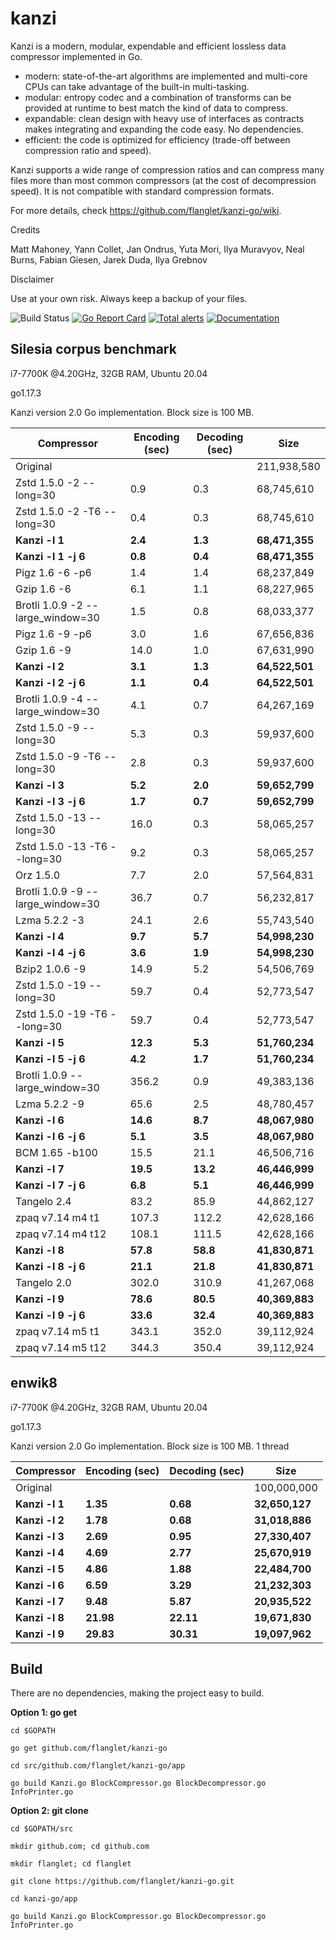 kanzi
=====


Kanzi is a modern, modular, expendable and efficient lossless data compressor implemented in Go.

* modern: state-of-the-art algorithms are implemented and multi-core CPUs can take advantage of the built-in multi-tasking.
* modular: entropy codec and a combination of transforms can be provided at runtime to best match the kind of data to compress.
* expandable: clean design with heavy use of interfaces as contracts makes integrating and expanding the code easy. No dependencies.
* efficient: the code is optimized for efficiency (trade-off between compression ratio and speed).

Kanzi supports a wide range of compression ratios and can compress many files more than most common compressors (at the cost of decompression speed).
It is not compatible with standard compression formats.


For more details, check https://github.com/flanglet/kanzi-go/wiki.

Credits

Matt Mahoney,
Yann Collet,
Jan Ondrus,
Yuta Mori,
Ilya Muravyov,
Neal Burns,
Fabian Giesen,
Jarek Duda,
Ilya Grebnov

Disclaimer

Use at your own risk. Always keep a backup of your files.


![Build Status](https://github.com/flanglet/kanzi-go/actions/workflows/go.yml/badge.svg)
[![Go Report Card](https://goreportcard.com/badge/github.com/flanglet/kanzi-go)](https://goreportcard.com/badge/github.com/flanglet/kanzi-go)
[![Total alerts](https://img.shields.io/lgtm/alerts/g/flanglet/kanzi-go.svg?logo=lgtm&logoWidth=18)](https://lgtm.com/projects/g/flanglet/kanzi-go/alerts/)
[![Documentation](https://godoc.org/github.com/flanglet/kanzi-go?status.svg)](http://godoc.org/github.com/flanglet/kanzi-go)


Silesia corpus benchmark
-------------------------

i7-7700K @4.20GHz, 32GB RAM, Ubuntu 20.04

go1.17.3 

Kanzi version 2.0 Go implementation. Block size is 100 MB. 


|        Compressor               | Encoding (sec)  | Decoding (sec)  |    Size          |
|---------------------------------|-----------------|-----------------|------------------|
|Original     	                  |                 |                 |   211,938,580    |
|Zstd 1.5.0 -2 --long=30          |	       0.9      |       0.3       |    68,745,610    |
|Zstd 1.5.0 -2 -T6 --long=30      |	       0.4      |       0.3       |    68,745,610    |
|**Kanzi -l 1**                   |  	   **2.4**    |     **1.3**     |  **68,471,355**  |
|**Kanzi -l 1 -j 6**              |  	   **0.8**    |     **0.4**     |  **68,471,355**  |
|Pigz 1.6 -6 -p6                  |        1.4      |       1.4       |    68,237,849    |
|Gzip 1.6 -6                      |        6.1      |       1.1       |    68,227,965    |
|Brotli 1.0.9 -2 --large_window=30|        1.5      |       0.8       |    68,033,377    |
|Pigz 1.6 -9 -p6                  |        3.0      |       1.6       |    67,656,836    |
|Gzip 1.6 -9                      |       14.0      |       1.0       |    67,631,990    |
|**Kanzi -l 2**                   |	     **3.1**    |     **1.3**     |  **64,522,501**  |
|**Kanzi -l 2 -j 6**              |      **1.1**    |     **0.4**     |  **64,522,501**  |
|Brotli 1.0.9 -4 --large_window=30|        4.1      |       0.7       |    64,267,169    |
|Zstd 1.5.0 -9 --long=30          |        5.3      |       0.3       |    59,937,600    |
|Zstd 1.5.0 -9 -T6 --long=30      |	       2.8      |       0.3       |    59,937,600    |
|**Kanzi -l 3**                   |	     **5.2**    |     **2.0**     |  **59,652,799**  |
|**Kanzi -l 3 -j 6**              |	     **1.7**    |     **0.7**     |  **59,652,799**  |
|Zstd 1.5.0 -13 --long=30         |	      16.0      |       0.3       |    58,065,257    |
|Zstd 1.5.0 -13 -T6 --long=30     |	       9.2      |       0.3       |    58,065,257    |
|Orz 1.5.0                        |	       7.7      |       2.0       |    57,564,831    |
|Brotli 1.0.9 -9 --large_window=30|       36.7      |       0.7       |    56,232,817    |
|Lzma 5.2.2 -3	                  |       24.1	    |       2.6       |    55,743,540    |
|**Kanzi -l 4**                   |	     **9.7**    |     **5.7**     |  **54,998,230**  |
|**Kanzi -l 4 -j 6**              |	     **3.6**    |     **1.9**     |  **54,998,230**  |
|Bzip2 1.0.6 -9	                  |       14.9      |       5.2       |    54,506,769	   |
|Zstd 1.5.0 -19 --long=30	        |       59.7      |       0.4       |    52,773,547    |
|Zstd 1.5.0 -19	-T6 --long=30     |       59.7      |       0.4       |    52,773,547    |
|**Kanzi -l 5**                   |	    **12.3**    |     **5.3**     |  **51,760,234**  |
|**Kanzi -l 5 -j 6**              |      **4.2**    |     **1.7**     |  **51,760,234**  |
|Brotli 1.0.9 --large_window=30   |      356.2	    |       0.9       |    49,383,136    |
|Lzma 5.2.2 -9                    |       65.6	    |       2.5       |    48,780,457    |
|**Kanzi -l 6**	                  |     **14.6**    |     **8.7**     |  **48,067,980**  |
|**Kanzi -l 6 -j 6**              |      **5.1**    |     **3.5**     |  **48,067,980**  |
|BCM 1.65 -b100                   |       15.5      |      21.1       |    46,506,716    |
|**Kanzi -l 7**                   |     **19.5**    |    **13.2**     |  **46,446,999**  |
|**Kanzi -l 7 -j 6**              |      **6.8**    |     **5.1**     |  **46,446,999**  |
|Tangelo 2.4	                    |       83.2      |      85.9       |    44,862,127    |
|zpaq v7.14 m4 t1                 |      107.3	    |     112.2       |    42,628,166    |
|zpaq v7.14 m4 t12                |      108.1	    |     111.5       |    42,628,166    |
|**Kanzi -l 8**                   |     **57.8**    |    **58.8**     |  **41,830,871**  |
|**Kanzi -l 8 -j 6**              |     **21.1**    |    **21.8**     |  **41,830,871**  |
|Tangelo 2.0	                    |      302.0      |     310.9       |    41,267,068    |
|**Kanzi -l 9**                   |     **78.6**    |    **80.5**     |  **40,369,883**  |
|**Kanzi -l 9 -j 6**              |     **33.6**    |    **32.4**     |  **40,369,883**  |
|zpaq v7.14 m5 t1                 |	      343.1	    |     352.0       |    39,112,924    |
|zpaq v7.14 m5 t12                |	      344.3	    |     350.4       |    39,112,924    |




enwik8
-------

i7-7700K @4.20GHz, 32GB RAM, Ubuntu 20.04

go1.17.3 

Kanzi version 2.0 Go implementation. Block size is 100 MB. 1 thread


|        Compressor           | Encoding (sec)  | Decoding (sec)  |    Size          |
|-----------------------------|-----------------|-----------------|------------------|
|Original     	              |                 |                 |   100,000,000    |
|**Kanzi -l 1**               |     **1.35**    |    **0.68**     |  **32,650,127**  |
|**Kanzi -l 2**               |     **1.78**    |    **0.68**     |  **31,018,886**  |
|**Kanzi -l 3**               |     **2.69**    |    **0.95**     |  **27,330,407**  |
|**Kanzi -l 4**               |	    **4.69**    |    **2.77**     |  **25,670,919**  |
|**Kanzi -l 5**               |	    **4.86**    |    **1.88**     |  **22,484,700**  |
|**Kanzi -l 6**               |	    **6.59**    |    **3.29**     |  **21,232,303**  |
|**Kanzi -l 7**               |	    **9.48**    |    **5.87**     |  **20,935,522**  |
|**Kanzi -l 8**               |	   **21.98**    |   **22.11**     |  **19,671,830**  |
|**Kanzi -l 9**               |	   **29.83**    |   **30.31**     |  **19,097,962**  |


Build
-----

There are no dependencies, making the project easy to build.

**Option 1: go get** 

~~~
cd $GOPATH

go get github.com/flanglet/kanzi-go

cd src/github.com/flanglet/kanzi-go/app

go build Kanzi.go BlockCompressor.go BlockDecompressor.go InfoPrinter.go
~~~



**Option 2: git clone** 

~~~
cd $GOPATH/src

mkdir github.com; cd github.com

mkdir flanglet; cd flanglet

git clone https://github.com/flanglet/kanzi-go.git

cd kanzi-go/app

go build Kanzi.go BlockCompressor.go BlockDecompressor.go InfoPrinter.go
~~~
